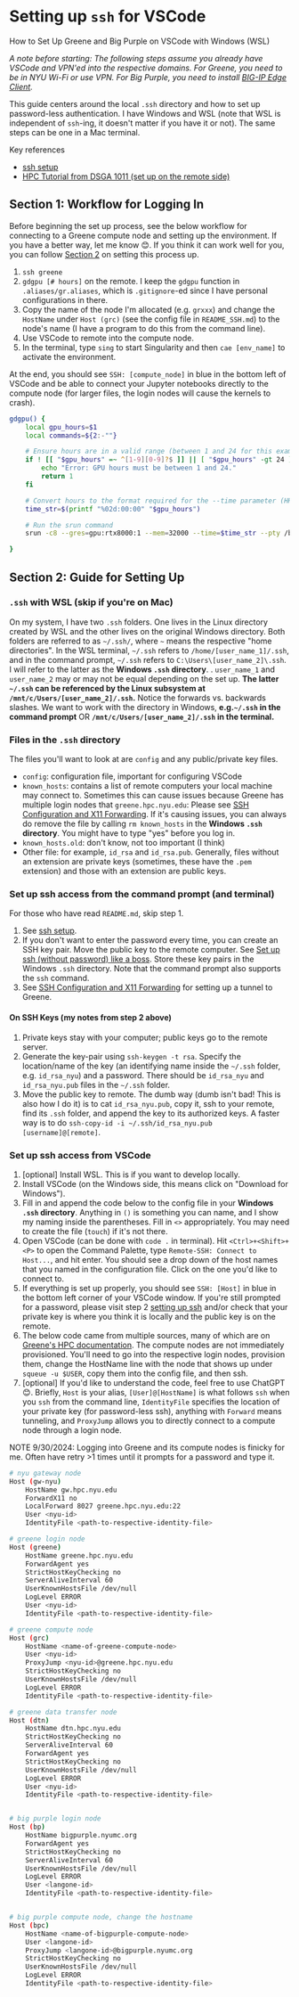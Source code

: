 # Setting up `ssh` for VSCode

How to Set Up Greene and Big Purple on VSCode with Windows (WSL)

*A note before starting: The following steps assume you already have VSCode and VPN'ed into the respective domains. For Greene, you need to be in NYU Wi-Fi or use VPN. For Big Purple, you need to install [BIG-IP Edge Client](http://insidenyulmc.org/help-documentation/NYU-Langone-Advanced-Access-App).*

This guide centers around the local `.ssh` directory and how to set up password-less authentication. I have Windows and WSL (note that WSL is independent of `ssh`-ing, it doesn't matter if you have it or not). The same steps can be one in a Mac terminal.

Key references
- [ssh setup](https://sites.google.com/nyu.edu/nyu-hpc/accessing-hpc?authuser=0)
- [HPC Tutorial from DSGA 1011 (set up on the remote side)](https://colab.research.google.com/drive/1v0M4XwEPysR7_EnnyjMGAJlZBjYqqHWh?usp=sharing#scrollTo=gh1SrzRp9LIV)

## Section 1: Workflow for Logging In

Before beginning the set up process, see the below workflow for connecting to a Greene compute node and setting up the environment. If you have a better way, let me know 😊. If you think it can work well for you, you can follow [Section 2](#section-2-guide-for-setting-up) on setting this process up.

1. `ssh greene`
2. `gdgpu [# hours]` on the remote. I keep the `gdgpu` function in `.aliases/gr.aliases`, which is `.gitignore`-ed since I have personal configurations in there.
3. Copy the name of the node I'm allocated (e.g. `grxxx`) and change the `HostName` under `Host (grc)` (see the config file in `README_SSH.md`) to the node's name (I have a program to do this from the command line).
4. Use VSCode to remote into the compute node.
5. In the terminal, type `sing` to start Singularity and then `cae [env_name]` to activate the environment.

At the end, you should see `SSH: [compute_node]` in blue in the bottom left of VSCode and be able to connect your Jupyter notebooks directly to the compute node (for larger files, the login nodes will cause the kernels to crash).

```bash
gdgpu() {
    local gpu_hours=$1
    local commands=${2:-""}

    # Ensure hours are in a valid range (between 1 and 24 for this example)
    if ! [[ "$gpu_hours" =~ ^[1-9][0-9]?$ ]] || [ "$gpu_hours" -gt 24 ]; then
        echo "Error: GPU hours must be between 1 and 24."
        return 1
    fi

    # Convert hours to the format required for the --time parameter (HH:MM:SS)
    time_str=$(printf "%02d:00:00" "$gpu_hours")

    # Run the srun command
    srun -c8 --gres=gpu:rtx8000:1 --mem=32000 --time=$time_str --pty /bin/bash

}
```


## Section 2: Guide for Setting Up

### `.ssh` with WSL (skip if you're on Mac)
On my system, I have two `.ssh` folders. One lives in the Linux directory created by WSL and the other lives on the original Windows directory. Both folders are referred to as `~/.ssh/`, where `~` means the respective "home directories". In the WSL terminal, `~/.ssh` refers to `/home/[user_name_1]/.ssh`, and in the command prompt, `~/.ssh` refers to `C:\Users\[user_name_2]\.ssh`. I will refer to the latter as the **Windows `.ssh` directory**.
. `user_name_1` and `user_name_2` may or may not be equal depending on the set up. **The latter `~/.ssh` can be referenced by the Linux subsystem at `/mnt/c/Users/[user_name_2]/.ssh`.** Notice the forwards vs. backwards slashes. We want to work with the directory in Windows, **e.g.`~/.ssh` in the command prompt** OR **`/mnt/c/Users/[user_name_2]/.ssh` in the terminal.**

### Files in the `.ssh` directory

The files you'll want to look at are `config` and any public/private key files.
* `config`: configuration file, important for configuring VSCode
* `known_hosts`: contains a list of remote computers your local machine may connect to. Sometimes this can cause issues because Greene has multiple login nodes that `greene.hpc.nyu.edu`: Please see [SSH Configuration and X11 Forwarding](https://sites.google.com/nyu.edu/nyu-hpc/training-support/general-hpc-topics/tunneling-and-x11-forwarding). If it's causing issues, you can always do remove the file by calling `rm known_hosts` in the **Windows `.ssh` directory**. You might have to type "yes" before you log in.
* `known_hosts.old`: don't know, not too important (I think)
* Other file: for example, `id_rsa` and `id_rsa.pub`. Generally, files without an extension are private keys (sometimes, these have the `.pem` extension) and those with an extension are public keys.

### Set up ssh access from the command prompt (and terminal)

For those who have read `README.md`, skip step 1.
1. See [ssh setup](https://sites.google.com/nyu.edu/nyu-hpc/accessing-hpc?authuser=0#h.utvqwwiuouxv).
2. If you don't want to enter the password every time, you can create an SSH key pair. Move the public key to the remote computer. See [Set up ssh (without password) like a boss](https://www.youtube.com/watch?v=j2vBT3T79Pg). Store these key pairs in the Windows `.ssh` directory. Note that the command prompt also supports the `ssh` command.
3. See [SSH Configuration and X11 Forwarding](https://sites.google.com/nyu.edu/nyu-hpc/training-support/general-hpc-topics/tunneling-and-x11-forwarding) for setting up a tunnel to Greene.


#### On SSH Keys (my notes from step 2 above)

1) Private keys stay with your computer; public keys go to the remote server.
2) Generate the key-pair using `ssh-keygen -t rsa`. Specify the location/name of the key (an identifying name inside the `~/.ssh` folder, e.g. `id_rsa_nyu`) and a password. There should be `id_rsa_nyu` and `id_rsa_nyu.pub` files in the `~/.ssh` folder.
3) Move the public key to remote. The dumb way (dumb isn't bad! This is also how I do it) is to cat `id_rsa_nyu.pub`, copy it, ssh to your remote, find its `.ssh` folder, and append the key to its authorized keys. A faster way is to do `ssh-copy-id -i ~/.ssh/id_rsa_nyu.pub [username]@[remote]`.

### Set up ssh access from VSCode
1. [optional] Install WSL. This is if you want to develop locally.
2. Install VSCode (on the Windows side, this means click on "Download for Windows").
3. Fill in and append the code below to the config file in your **Windows `.ssh` directory**. Anything in `()` is something you can name, and I show my naming inside the parentheses. Fill in `<>` appropriately. You may need to create the file (`touch`) if it's not there.
4. Open VSCode (can be done with `code .` in terminal). Hit `<Ctrl>+<Shift>+<P>` to open the Command Palette, type `Remote-SSH: Connect to Host...`, and hit enter. You should see a drop down of the host names that you named in the configuration file. Click on the one you'd like to connect to.
5. If everything is set up properly, you should see `SSH: [Host]` in blue in the bottom left corner of your VSCode window. If you're still prompted for a password, please visit step 2 [setting up ssh](#set-up-ssh-access-from-the-command-prompt-and-terminal) and/or check that your private key is where you think it is locally and the public key is on the remote.
6. The below code came from multiple sources, many of which are on [Greene's HPC documentation](https://sites.google.com/nyu.edu/nyu-hpc/hpc-systems/greene). The compute nodes are not immediately provisioned. You'll need to go into the respective login nodes, provision them, change the HostName line with the node that shows up under `squeue -u $USER`, copy them into the config file, and then ssh.
7. [optional] If you'd like to understand the code, feel free to use ChatGPT 😊. Briefly, `Host` is your alias, `[User]@[HostName]` is what follows `ssh` when you `ssh` from the command line,  `IdentityFile` specifies the location of your private key (for password-less ssh), anything with `Forward` means tunneling, and `ProxyJump` allows you to directly connect to a compute node through a login node.

NOTE 9/30/2024: Logging into Greene and its compute nodes is finicky for me. Often have retry >1 times until it prompts for a password and type it.


```bash
# nyu gateway node
Host (gw-nyu)
    HostName gw.hpc.nyu.edu
    ForwardX11 no
    LocalForward 8027 greene.hpc.nyu.edu:22
    User <nyu-id>
    IdentityFile <path-to-respective-identity-file>

# greene login node
Host (greene)
    HostName greene.hpc.nyu.edu
    ForwardAgent yes
    StrictHostKeyChecking no
    ServerAliveInterval 60
    UserKnownHostsFile /dev/null
    LogLevel ERROR
    User <nyu-id>
    IdentityFile <path-to-respective-identity-file>

# greene compute node
Host (grc)
    HostName <name-of-greene-compute-node>
    User <nyu-id>
    ProxyJump <nyu-id>@greene.hpc.nyu.edu
    StrictHostKeyChecking no
    UserKnownHostsFile /dev/null
    LogLevel ERROR
    IdentityFile <path-to-respective-identity-file>

# greene data transfer node
Host (dtn)
    HostName dtn.hpc.nyu.edu
    StrictHostKeyChecking no
    ServerAliveInterval 60
    ForwardAgent yes
    StrictHostKeyChecking no
    UserKnownHostsFile /dev/null
    LogLevel ERROR
    User <nyu-id>
    IdentityFile <path-to-respective-identity-file>


# big purple login node
Host (bp)
    HostName bigpurple.nyumc.org
    ForwardAgent yes
    StrictHostKeyChecking no
    ServerAliveInterval 60
    UserKnownHostsFile /dev/null
    LogLevel ERROR
    User <langone-id>
    IdentityFile <path-to-respective-identity-file>


# big purple compute node, change the hostname
Host (bpc)
    HostName <name-of-bigpurple-compute-node>
    User <langone-id>
    ProxyJump <langone-id>@bigpurple.nyumc.org
    StrictHostKeyChecking no
    UserKnownHostsFile /dev/null
    LogLevel ERROR
    IdentityFile <path-to-respective-identity-file>
```
